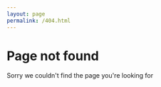 ```yaml
---
layout: page
permalink: /404.html
---
```


# Page not found

Sorry we couldn't find the page you're looking for
